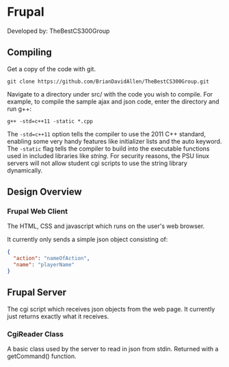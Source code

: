 # Frupal

Developed by: TheBestCS300Group

## Compiling

Get a copy of the code with git.

`git clone https://github.com/BrianDavidAllen/TheBestCS300Group.git`

Navigate to a directory under src/ with the code you wish to compile. For example, to compile the sample ajax and json code, enter the directory and run g++:

`g++ -std=c++11 -static *.cpp`

The `-std=c++11` option tells the compiler to use the 2011 C++ standard, enabling some very handy features like initializer lists and the auto keyword. The `-static` flag tells the compiler to build into the executable functions used in included libraries like *string*. For security reasons, the PSU linux servers will not allow student cgi scripts to use the string library dynamically. 

## Design Overview

### Frupal Web Client

The HTML, CSS and javascript which runs on the user's web browser.

It currently only sends a simple json object consisting of:

```json
{
  "action": "nameOfAction",
  "name": "playerName"
}
```

## Frupal Server

The cgi script which receives json objects from the web page. It currently just returns exactly what it receives.

### CgiReader Class

A basic class used by the server to read in json from stdin. Returned with a getCommand() function.
